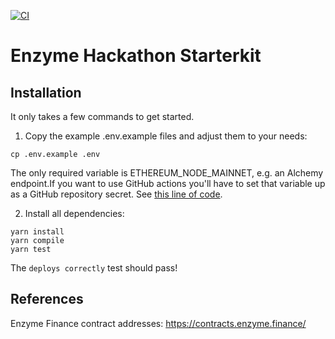 [![CI](https://github.com/enzymefinance/hackathon-template/actions/workflows/ci.yaml/badge.svg)](https://github.com/enzymefinance/hackathon-template/actions/workflows/ci.yaml)

# Enzyme Hackathon Starterkit

## Installation

It only takes a few commands to get started.

1. Copy the example .env.example files and adjust them to your needs:

```
cp .env.example .env
```

The only required variable is ETHEREUM_NODE_MAINNET, e.g. an Alchemy endpoint.If you want to use GitHub actions you'll have to set that variable up as a GitHub repository secret. See [this line of code]([https://github.com/enzymefinance/hackathon-template/blob/main/.github/workflows/ci.yaml#L72).

2. Install all dependencies:

```
yarn install
yarn compile
yarn test
```
The `deploys correctly` test should pass!

## References

Enzyme Finance contract addresses: https://contracts.enzyme.finance/
